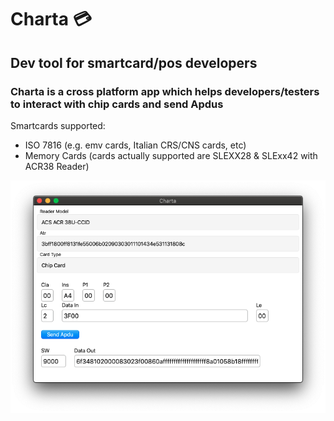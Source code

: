 # Charta 💳
## Dev tool for smartcard/pos developers
### Charta is a cross platform app which helps developers/testers to interact with chip cards and send Apdus

Smartcards supported:
- ISO 7816 (e.g. emv cards, Italian CRS/CNS cards, etc)
- Memory Cards (cards actually supported are SLEXX28 & SLExx42 with ACR38 Reader)

![charta](screenshots/mainscreenshot.png)
